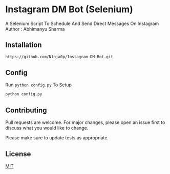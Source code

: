 # Instagram DM Bot (Selenium)

A Selenium Script To Schedule And Send Direct Messages On Instagram
Author : Abhimanyu Sharma
## Installation

```bash
https://github.com/N1nja0p/Instagram-DM-Bot.git
```

## Config
Run ```python config.py``` To Setup
```bash
python config.py
```

## Contributing
Pull requests are welcome. For major changes, please open an issue first to discuss what you would like to change.

Please make sure to update tests as appropriate.

## License
[MIT](https://choosealicense.com/licenses/mit/)